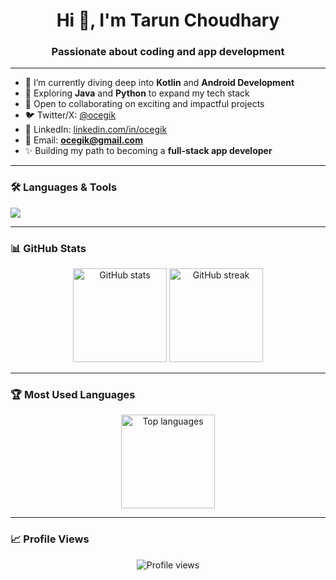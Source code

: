 <h1 align="center">Hi 👋, I'm Tarun Choudhary</h1>
<h3 align="center">Passionate about coding and app development</h3>

---

- 🔭 I’m currently diving deep into **Kotlin** and **Android Development**
- 🌱 Exploring **Java** and **Python** to expand my tech stack
- 🤝 Open to collaborating on exciting and impactful projects
- 🐦 Twitter/X: [@ocegik](https://twitter.com/ocegik)
- 💼 LinkedIn: [linkedin.com/in/ocegik](https://www.linkedin.com/in/ocegik)
- 📧 Email: **ocegik@gmail.com**
- ✨ Building my path to becoming a **full-stack app developer**

---

### 🛠 Languages & Tools
<p align="left">
  <img src="https://skillicons.dev/icons?i=kotlin,java,python,androidstudio,git,cs" />
</p>

---

### 📊 GitHub Stats
<p align="center">
  <img src="https://github-readme-stats.vercel.app/api?username=ocegik&show_icons=true&theme=radical" alt="GitHub stats" height="150"/>
  <img src="https://github-readme-streak-stats.herokuapp.com/?user=ocegik&theme=radical" alt="GitHub streak" height="150"/>
</p>

---

### 🏆 Most Used Languages
<p align="center">
  <img src="https://github-readme-stats.vercel.app/api/top-langs/?username=ocegik&layout=compact&theme=radical" alt="Top languages" height="150"/>
</p>

---

### 📈 Profile Views
<p align="center">
  <img src="https://komarev.com/ghpvc/?username=ocegik&label=Profile%20views&color=0e75b6&style=flat" alt="Profile views"/>
</p>




<!---
ocegik/ocegik is a ✨ special ✨ repository because its `README.md` (this file) appears on your GitHub profile.
You can click the Preview link to take a look at your changes.
--->
